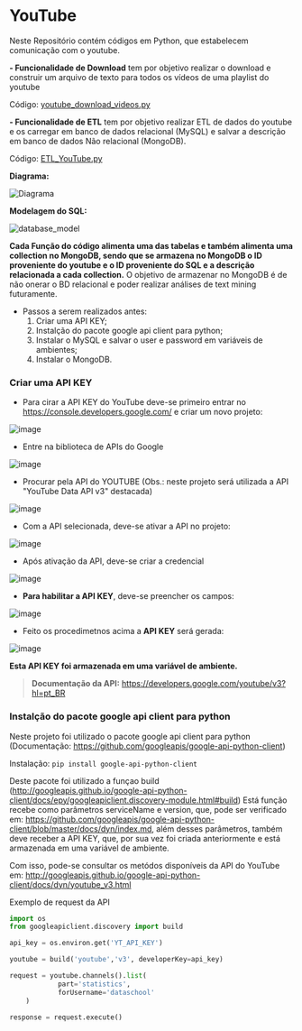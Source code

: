 # YouTube

Neste Repositório contém códigos em Python, que estabelecem comunicação com o youtube.


**- Funcionalidade de Download**
tem por objetivo realizar o download e construir um arquivo de texto para todos os vídeos de uma playlist do youtube

Código: <a href="https://github.com/FabioCaffarello/YouTube/blob/master/youtube_download_videos.py">youtube_download_videos.py</a>

**- Funcionalidade de ETL**
tem por objetivo realizar ETL de dados do youtube e os carregar em banco de dados relacional (MySQL) e salvar a descrição em banco de dados Não relacional (MongoDB).

Código: <a href="https://github.com/FabioCaffarello/YouTube/blob/master/ETL_YouTube.py">ETL_YouTube.py</a>

**Diagrama:**

![Diagrama](https://user-images.githubusercontent.com/52248363/94203180-505bd800-fe95-11ea-81b3-eb9312f6a9dc.png)

**Modelagem do SQL:**

![database_model](https://user-images.githubusercontent.com/52248363/94188853-52676c00-fe80-11ea-8a24-0c42a0b95f87.png)

**Cada Função do código alimenta uma das tabelas e também alimenta uma collection no MongoDB, sendo que se armazena no MongoDB o ID proveniente do youtube e o ID proveniente do SQL e a descrição relacionada a cada collection.**
O objetivo de armazenar no MongoDB é de não onerar o BD relacional e poder realizar análises de text mining futuramente.




- Passos a serem realizados antes:
  1. Criar uma API KEY;
  2. Instalção do pacote google api client para python;
  3. Instalar o MySQL e salvar o user e password em variáveis de ambientes;
  4. Instalar o MongoDB.
  
### Criar uma API KEY

- Para cirar a API KEY do YouTube deve-se primeiro entrar no https://console.developers.google.com/ e criar um novo projeto:

![image](https://user-images.githubusercontent.com/52248363/90988521-c228c500-e569-11ea-9306-928fc1b3c0ce.png)

- Entre na biblioteca de APIs do Google

![image](https://user-images.githubusercontent.com/52248363/90988666-f81a7900-e56a-11ea-97c5-25532ccb279e.png)

- Procurar pela API do YOUTUBE (Obs.: neste projeto será utilizada a API "YouTube Data API v3" destacada)

![image](https://user-images.githubusercontent.com/52248363/90988760-9f97ab80-e56b-11ea-923c-0819b212cf82.png)

- Com a API selecionada, deve-se ativar a API no projeto:

![image](https://user-images.githubusercontent.com/52248363/90988801-0f0d9b00-e56c-11ea-8e8b-ac4c6b1b4200.png)

- Após ativação da API, deve-se criar a credencial

![image](https://user-images.githubusercontent.com/52248363/90988850-71ff3200-e56c-11ea-96bf-3c8c5167ef26.png)


- **Para habilitar a API KEY**, deve-se preencher os campos:

![image](https://user-images.githubusercontent.com/52248363/90988896-b68acd80-e56c-11ea-97f2-a265ed5c2fce.png)

- Feito os procedimetnos acima a **API KEY** será gerada:

![image](https://user-images.githubusercontent.com/52248363/90989004-9c9dba80-e56d-11ea-8c7a-84c8622b85b0.png)

**Esta API KEY foi armazenada em uma variável de ambiente.**

> **Documentação da API:** https://developers.google.com/youtube/v3?hl=pt_BR

### Instalção do pacote google api client para python

Neste projeto foi utilizado o pacote google api client para python (Documentação: https://github.com/googleapis/google-api-python-client)

Instalação: `pip install google-api-python-client`

Deste pacote foi utilizado a funçao build (http://googleapis.github.io/google-api-python-client/docs/epy/googleapiclient.discovery-module.html#build)
Está função recebe como parâmetros serviceName e version, que, pode ser verificado em: https://github.com/googleapis/google-api-python-client/blob/master/docs/dyn/index.md, além desses parâmetros, também deve receber a API KEY, que, por sua vez foi criada anteriormente e está armazenada em uma variável de ambiente.

Com isso, pode-se consultar os metódos disponíveis da API do YouTube em: http://googleapis.github.io/google-api-python-client/docs/dyn/youtube_v3.html

Exemplo de request da API
```python
import os
from googleapiclient.discovery import build

api_key = os.environ.get('YT_API_KEY')

youtube = build('youtube','v3', developerKey=api_key)

request = youtube.channels().list(
			part='statistics',
			forUsername='dataschool'
	)

response = request.execute()
```
